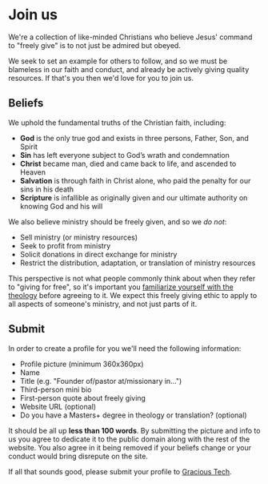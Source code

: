 
<script lang='ts' setup>
import CommittedPerson from '@/_comp/CommittedPerson.vue'
</script>


# Join us
We're a collection of like-minded Christians who believe Jesus' command to "freely give" is to not just be admired but obeyed.

We seek to set an example for others to follow, and so we must be blameless in our faith and conduct, and already be actively giving quality resources. If that's you then we'd love for you to join us.

## Beliefs

We uphold the fundamental truths of the Christian faith, including:

 * __God__ is the only true god and exists in three persons, Father, Son, and Spirit
 * __Sin__ has left everyone subject to God’s wrath and condemnation
 * __Christ__ became man, died and came back to life, and ascended to Heaven
 * __Salvation__ is through faith in Christ alone, who paid the penalty for our sins in his death
 * __Scripture__ is infallible as originally given and our ultimate authority on knowing God and his will

We also believe ministry should be freely given, and so we *do not*:
 * Sell ministry (or ministry resources)
 * Seek to profit from ministry
 * Solicit donations in direct exchange for ministry
 * Restrict the distribution, adaptation, or translation of ministry resources

This perspective is not what people commonly think about when they refer to "giving for free", so it's important you [familiarize yourself with the theology](/explain/biblical/) before agreeing to it. We expect this freely giving ethic to apply to all aspects of someone's ministry, and not just parts of it.


## Submit
In order to create a profile for you we'll need the following information:

 * Profile picture (minimum 360x360px)
 * Name
 * Title (e.g. "Founder of/pastor at/missionary in...")
 * Third-person mini bio
 * First-person quote about freely giving
 * Website URL (optional)
 * Do you have a Masters+ degree in theology or translation? (optional)

It should be all up __less than 100 words__. By submitting the picture and info to us you agree to dedicate it to the public domain along with the rest of the website. You also agree in it being removed if your beliefs change or your conduct would bring disrepute on the site.

If all that sounds good, please submit your profile to [Gracious Tech](https://gracious.tech/support/).


&nbsp;

<CommittedPerson id='jon_here'></CommittedPerson>
